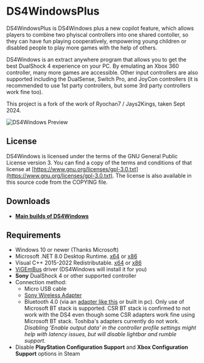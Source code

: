 # DS4WindowsPlus

DS4WindowsPlus is DS4Windows plus a new copilot feature, which allows players
to combine two phyiscal controllers into one shared contoller, so they
can have fun playing cooperatively, empowering young children or disabled
people to play more games with the help of others.

DS4Windows is an extract anywhere program that allows you to get the best
DualShock 4 experience on your PC. By emulating an Xbox 360 controller, many
more games are accessible. Other input controllers are also supported including the
DualSense, Switch Pro, and JoyCon controllers (it is recommended to use 1st party controllers, but some 3rd party controllers work fine too).

This project is a fork of the work of Ryochan7 / Jays2Kings, taken Sept 2024.

![DS4Windows Preview](https://raw.githubusercontent.com/Ryochan7/DS4Windows/jay/ds4winwpf_screen_20200412.png)

## License

DS4Windows is licensed under the terms of the GNU General Public License version 3.
You can find a copy of the terms and conditions of that license at
[https://www.gnu.org/licenses/gpl-3.0.txt](https://www.gnu.org/licenses/gpl-3.0.txt). The license is also
available in this source code from the COPYING file.

## Downloads

- **[Main builds of DS4Windows](https://github.com/Ryochan7/DS4Windows/releases)**

## Requirements

- Windows 10 or newer (Thanks Microsoft)
- Microsoft .NET 8.0 Desktop Runtime. [x64](https://dotnet.microsoft.com/en-us/download/dotnet/thank-you/runtime-desktop-8.0.0-windows-x64-installer) or [x86](https://dotnet.microsoft.com/en-us/download/dotnet/thank-you/runtime-desktop-8.0.0-windows-x86-installer)
- Visual C++ 2015-2022 Redistributable. [x64](https://aka.ms/vs/17/release/vc_redist.x64.exe) or [x86](https://aka.ms/vs/17/release/vc_redist.x86.exe)
- [ViGEmBus](https://vigem.org/) driver (DS4Windows will install it for you)
- **Sony** DualShock 4 or other supported controller
- Connection method:
  - Micro USB cable
  - [Sony Wireless Adapter](https://www.amazon.com/gp/product/B01KYVLKG2)
  - Bluetooth 4.0 (via an
  [adapter like this](https://www.newegg.com/Product/Product.aspx?Item=N82E16833166126)
  or built in pc). Only use of Microsoft BT stack is supported. CSR BT stack is
  confirmed to not work with the DS4 even though some CSR adapters work fine
  using Microsoft BT stack. Toshiba's adapters currently do not work.
  *Disabling 'Enable output data' in the controller profile settings might help with latency issues, but will disable lightbar and rumble support.*
- Disable **PlayStation Configuration Support** and
**Xbox Configuration Support** options in Steam
